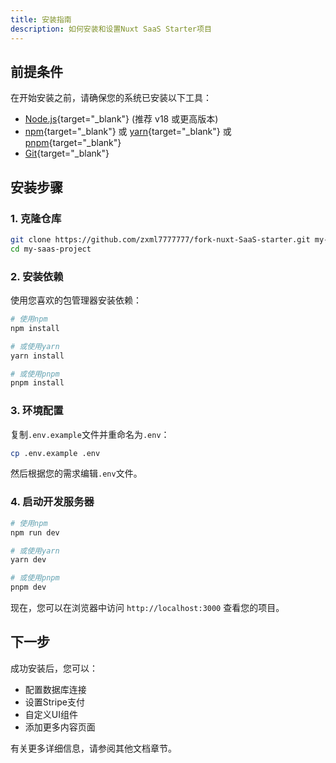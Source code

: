 ```yaml
---
title: 安装指南
description: 如何安装和设置Nuxt SaaS Starter项目
---
```


## 前提条件

在开始安装之前，请确保您的系统已安装以下工具：

- [Node.js](https://nodejs.org/){target="_blank"} (推荐 v18 或更高版本)
- [npm](https://www.npmjs.com/){target="_blank"} 或 [yarn](https://yarnpkg.com/){target="_blank"} 或 [pnpm](https://pnpm.io/){target="_blank"}
- [Git](https://git-scm.com/){target="_blank"}

## 安装步骤

### 1. 克隆仓库

```bash
git clone https://github.com/zxml7777777/fork-nuxt-SaaS-starter.git my-saas-project
cd my-saas-project
```

### 2. 安装依赖

使用您喜欢的包管理器安装依赖：

```bash
# 使用npm
npm install

# 或使用yarn
yarn install

# 或使用pnpm
pnpm install
```

### 3. 环境配置

复制`.env.example`文件并重命名为`.env`：

```bash
cp .env.example .env
```

然后根据您的需求编辑`.env`文件。

### 4. 启动开发服务器

```bash
# 使用npm
npm run dev

# 或使用yarn
yarn dev

# 或使用pnpm
pnpm dev
```

现在，您可以在浏览器中访问 `http://localhost:3000` 查看您的项目。

## 下一步

成功安装后，您可以：

- 配置数据库连接
- 设置Stripe支付
- 自定义UI组件
- 添加更多内容页面

有关更多详细信息，请参阅其他文档章节。 